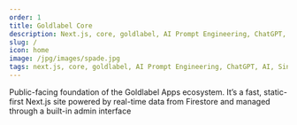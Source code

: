 ```yaml
---
order: 1
title: Goldlabel Core
description: Next.js, core, goldlabel, AI Prompt Engineering, ChatGPT, AI, Singularity
slug: /
icon: home
image: /jpg/images/spade.jpg
tags: next.js, core, goldlabel, AI Prompt Engineering, ChatGPT, AI, Singularity
---
```

Public-facing foundation of the Goldlabel Apps ecosystem. It’s a fast, static-first Next.js site powered by real-time data from Firestore and managed through a built-in admin interface 


